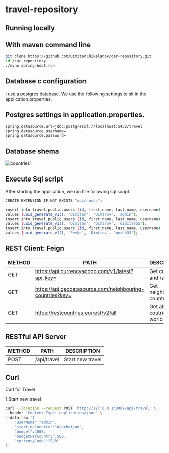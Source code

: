 # travel-repository

## Running locally
 
## With maven command line

```bash
git clone https://github.com/DimitarChikalanov/car-repository.git
cd /car-repository
./mvnw spring-boot:run
```

## Database c configuration
I use a postgres database. We use the following settings to sit in the application.properties.


## Postgres settings in application.properties.
```bash
spring.datasource.url=jdbc:postgresql://localhost:5432/travel
spring.datasource.username=
spring.datasource.password=
```
## Database shema
![countries1](https://user-images.githubusercontent.com/59176864/114776687-6bcbf900-9d7b-11eb-9f6c-374a2165a991.png)

## Execute Sql script
After starting the application, we run the following sql script.
```bash
CREATE EXTENSION IF NOT EXISTS "uuid-ossp";

insert into travel.public.users (id, first_name, last_name, username)
values (uuid_generate_v1(), 'Dimitar', 'Dimtrov', 'admin');
insert into travel.public.users (id, first_name, last_name, username)
values (uuid_generate_v1(), 'Dimitar', 'Dimtrov', 'dimitar55');
insert into travel.public.users (id, first_name, last_name, username)
values (uuid_generate_v1(), 'Pesho', 'Dimtrov', 'pesho33');
```
## REST Client: Feign

| METHOD  | PATH | DESCRIPTION |
| ------------- | ------------- | ------------- |
| GET  | https://api.currencyscoop.com/v1/latest?api_key= | Get currency and rate  |
| GET  | https://api.geodatasource.com/neighbouring-countries?key=  | Get neighboring countries |
| GET  | https://restcountries.eu/rest/v2/all  | Get all coutries in world |

## RESTful API Server

| METHOD  | PATH | DESCRIPTION |
| ------------- | ------------- | ------------- |
| POST  | /api/travel | Start new travel  |

## Curl
Curl for Travel

1.Start new travel
```bash
curl --location --request POST 'http://127.0.0.1:8089/api/travel' \
--header 'Content-Type: application/json' \
--data-raw '{
    "userName":"admin",
    "startingCountry":"Azerbaijan",
    "budget":4000,
    "budgetPerCountry":500,
    "currencyCode":"EUR"
}'
```
